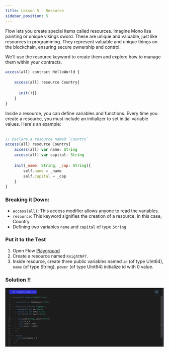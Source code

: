 ```yaml
---
title: Lesson 5 - Resource
sidebar_position: 5
---
```


Flow lets you create special items called resources. Imagine Mono lisa painting or unique vikings sword. These are unique and valuable, just like resources in programming. They represent valuable and unique things on the blockchain, ensuring secure ownership and control.

We'll use the resource keyword to create them and explore how to manage them within your contracts.

```jsx
access(all) contract HelloWorld {

	access(all) resource Country{

	  init(){}
	}
}
```

Inside a resource, you can define variables and functions. Every time you create a resource, you must include an initializer to set initial variable values. Here's an example:

```jsx

// Declare a resource named `Country`
access(all) resource Country{
	access(all) var name: String
	access(all) var capital: String

	init(_name: String, _cap: String){
		self.name = _name
		self.capital = _cap
	}
}
```

### Breaking it Down:

- `access(all)`: This access modifier allows anyone to read the variables.
- `resource`: This keyword signifies the creation of a resource, in this case, Country.
- Defining two variables `name` and `capital` of type `String`

### Put it to the Test

1. Open Flow [Playground](https://play.flow.com/)
2. Create a resource named `KnightNFT`.
3. Inside resource, create three public variables named `id` (of type UInt64), `name` (of type String), `power` (of type UInt64) initialize id with 0 value.

### Solution !!

![Alt text](image-6.png)
